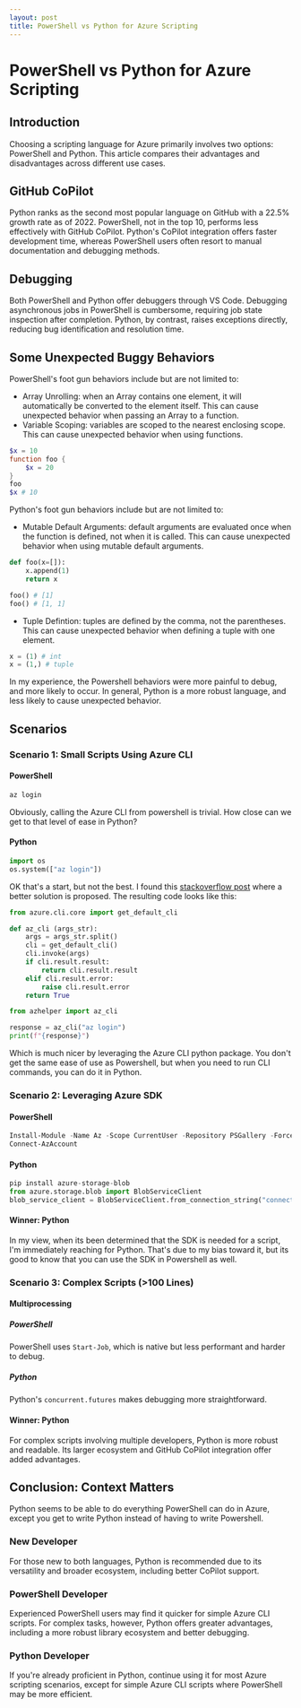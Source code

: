 ```yaml
---
layout: post
title: PowerShell vs Python for Azure Scripting
---
```


# PowerShell vs Python for Azure Scripting

## Introduction

Choosing a scripting language for Azure primarily involves two options: PowerShell and Python. This article compares their advantages and disadvantages across different use cases.

## GitHub CoPilot

Python ranks as the second most popular language on GitHub with a 22.5% growth rate as of 2022. PowerShell, not in the top 10, performs less effectively with GitHub CoPilot. Python's CoPilot integration offers faster development time, whereas PowerShell users often resort to manual documentation and debugging methods.

## Debugging

Both PowerShell and Python offer debuggers through VS Code. Debugging asynchronous jobs in PowerShell is cumbersome, requiring job state inspection after completion. Python, by contrast, raises exceptions directly, reducing bug identification and resolution time.

## Some Unexpected Buggy Behaviors

PowerShell's foot gun behaviors include but are not limited to:
- Array Unrolling: when an Array contains one element, it will automatically be converted to the element itself. This can cause unexpected behavior when passing an Array to a function.
- Variable Scoping: variables are scoped to the nearest enclosing scope. This can cause unexpected behavior when using functions.
```powershell
$x = 10
function foo {
    $x = 20
}
foo
$x # 10
```

Python's foot gun behaviors include but are not limited to:
- Mutable Default Arguments: default arguments are evaluated once when the function is defined, not when it is called. This can cause unexpected behavior when using mutable default arguments.
```python
def foo(x=[]):
    x.append(1)
    return x

foo() # [1]
foo() # [1, 1]
```
- Tuple Defintion: tuples are defined by the comma, not the parentheses. This can cause unexpected behavior when defining a tuple with one element.
```python
x = (1) # int
x = (1,) # tuple
```

In my experience, the Powershell behaviors were more painful to debug, and more likely to occur. In general, Python is a more robust language, and less likely to cause unexpected behavior.

## Scenarios

### Scenario 1: Small Scripts Using Azure CLI

#### PowerShell
```powershell
az login
```
Obviously, calling the Azure CLI from powershell is trivial. How close can we get to that level of ease in Python?

#### Python
```python
import os
os.system(["az login"])
```
OK that's a start, but not the best. I found this [stackoverflow post](https://stackoverflow.com/a/55960725) where a better solution is proposed. The resulting code looks like this:
```python
from azure.cli.core import get_default_cli

def az_cli (args_str):
    args = args_str.split()
    cli = get_default_cli()
    cli.invoke(args)
    if cli.result.result:
        return cli.result.result
    elif cli.result.error:
        raise cli.result.error
    return True
```

```python
from azhelper import az_cli

response = az_cli("az login")
print(f"{response}")
```
Which is much nicer by leveraging the Azure CLI python package. You don't get the same ease of use as Powershell, but when you need to run CLI commands, you can do it in Python.

### Scenario 2: Leveraging Azure SDK

#### PowerShell
```powershell
Install-Module -Name Az -Scope CurrentUser -Repository PSGallery -Force
Connect-AzAccount
```

#### Python
```python
pip install azure-storage-blob
from azure.storage.blob import BlobServiceClient
blob_service_client = BlobServiceClient.from_connection_string("connection_string")
```

#### Winner: Python
In my view, when its been determined that the SDK is needed for a script, I'm immediately reaching for Python. That's due to my bias toward it, but its good to know that you can use the SDK in Powershell as well.

### Scenario 3: Complex Scripts (>100 Lines)

#### Multiprocessing

##### PowerShell
PowerShell uses `Start-Job`, which is native but less performant and harder to debug.

##### Python
Python's `concurrent.futures` makes debugging more straightforward.

#### Winner: Python
For complex scripts involving multiple developers, Python is more robust and readable. Its larger ecosystem and GitHub CoPilot integration offer added advantages.

## Conclusion: Context Matters
Python seems to be able to do everything PowerShell can do in Azure, except you get to write Python instead of having to write Powershell.

### New Developer
For those new to both languages, Python is recommended due to its versatility and broader ecosystem, including better CoPilot support.

### PowerShell Developer
Experienced PowerShell users may find it quicker for simple Azure CLI scripts. For complex tasks, however, Python offers greater advantages, including a more robust library ecosystem and better debugging.

### Python Developer
If you're already proficient in Python, continue using it for most Azure scripting scenarios, except for simple Azure CLI scripts where PowerShell may be more efficient.

